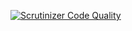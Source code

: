 [![Scrutinizer Code Quality](https://scrutinizer-ci.com/g/itk-rjemaiel/scru/badges/quality-score.png?b=master)](https://scrutinizer-ci.com/g/itk-rjemaiel/scru/?branch=master)